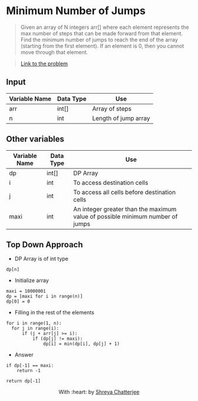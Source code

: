 # Minimum Number of Jumps

> Given an array of N integers arr[] where each element represents the max number of steps that can be made forward from that element. Find the minimum number of jumps to reach the end of the array (starting from the first element). If an element is 0, then you cannot move through that element.

> [Link to the problem](https://practice.geeksforgeeks.org/problems/minimum-number-of-jumps-1587115620/1#)

## Input
| Variable Name | Data Type | Use | 
|---- | ----- | ----- |
| arr | int[] | Array of steps |
| n | int | Length of jump array |

## Other variables
| Variable Name | Data Type | Use | 
|---- | ----- | ----- |
| dp | int[] | DP Array |
| i | int | To access destination cells |
| j | int | To access all cells before destination cells |
| maxi | int | An integer greater than the maximum value of possible minimum number of jumps |

## Top Down Approach

- DP Array is of int type

`dp[n]`

- Initialize array
```
maxi = 10000001
dp = [maxi for i in range(n)]
dp[0] = 0
```

- Filling in the rest of the elements

```
for i in range(1, n):
  for j in range(i):
      if (j + arr[j] >= i):
          if (dp[j] != maxi):
              dp[i] = min(dp[i], dp[j] + 1)
```

- Answer
```
if dp[-1] == maxi:
    return -1

return dp[-1]
```

<p align="center">
	With :heart: by <a href="https://github.com/Shreya549" target="_blank">Shreya Chatterjee</a>
</p>
